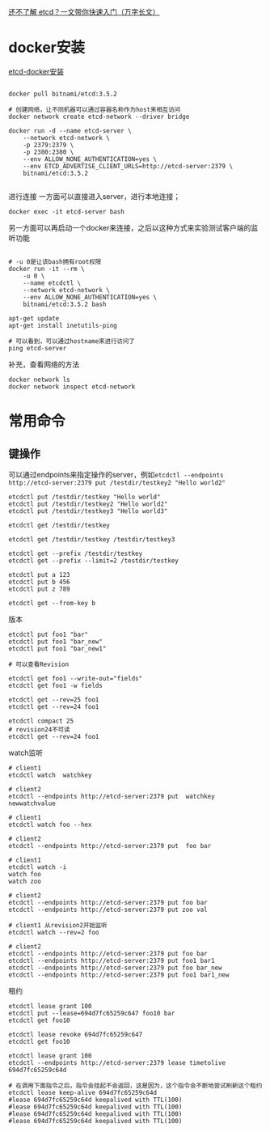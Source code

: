 
[还不了解 etcd？一文带你快速入门（万字长文）](https://mp.weixin.qq.com/s?__biz=MzU1OTIzOTE0Mw==&mid=2247484529&idx=1&sn=70fe4f4babb3a5d87e40f7f5585789b8&chksm=fc1b1ef9cb6c97efeba7ffaceda4b7f44ffeb86c2e9520d83d0bedba87b886dd7f40ffd1f73e&scene=178&cur_album_id=1346747532856311809#rd)

# docker安装
[etcd-docker安装](https://hub.docker.com/r/bitnami/etcd)

```shell

docker pull bitnami/etcd:3.5.2

# 创建网络，让不同机器可以通过容器名称作为host来相互访问
docker network create etcd-network --driver bridge

docker run -d --name etcd-server \
    --network etcd-network \
    -p 2379:2379 \
    -p 2380:2380 \
    --env ALLOW_NONE_AUTHENTICATION=yes \
    --env ETCD_ADVERTISE_CLIENT_URLS=http://etcd-server:2379 \
    bitnami/etcd:3.5.2
    
```

进行连接
一方面可以直接进入server，进行本地连接；
```shell
docker exec -it etcd-server bash
```

另一方面可以再启动一个docker来连接，之后以这种方式来实验测试客户端的监听功能
```shell

# -u 0是让该bash拥有root权限
docker run -it --rm \
    -u 0 \
    --name etcdctl \
    --network etcd-network \
    --env ALLOW_NONE_AUTHENTICATION=yes \
    bitnami/etcd:3.5.2 bash
    
apt-get update
apt-get install inetutils-ping

# 可以看到，可以通过hostname来进行访问了
ping etcd-server
```

补充，查看网络的方法
```shell
docker network ls
docker network inspect etcd-network
```

# 常用命令

## 键操作
可以通过endpoints来指定操作的server，例如`etcdctl --endpoints http://etcd-server:2379 put /testdir/testkey2 "Hello world2"`
```shell
etcdctl put /testdir/testkey "Hello world"
etcdctl put /testdir/testkey2 "Hello world2"
etcdctl put /testdir/testkey3 "Hello world3"

etcdctl get /testdir/testkey

etcdctl get /testdir/testkey /testdir/testkey3

etcdctl get --prefix /testdir/testkey
etcdctl get --prefix --limit=2 /testdir/testkey

etcdctl put a 123
etcdctl put b 456
etcdctl put z 789

etcdctl get --from-key b

```

版本
```shell
etcdctl put foo1 "bar"
etcdctl put foo1 "bar_new"
etcdctl put foo1 "bar_new1"

# 可以查看Revision

etcdctl get foo1 --write-out="fields"
etcdctl get foo1 -w fields

etcdctl get --rev=25 foo1
etcdctl get --rev=24 foo1

etcdctl compact 25
# revision24不可读
etcdctl get --rev=24 foo1
```

watch监听
```shell
# client1
etcdctl watch  watchkey

# client2
etcdctl --endpoints http://etcd-server:2379 put  watchkey newwatchvalue

# client1
etcdctl watch foo --hex

# client2
etcdctl --endpoints http://etcd-server:2379 put  foo bar

# client1
etcdctl watch -i
watch foo
watch zoo

# client2
etcdctl --endpoints http://etcd-server:2379 put foo bar
etcdctl --endpoints http://etcd-server:2379 put zoo val

# client1 从revision2开始监听
etcdctl watch --rev=2 foo

# client2
etcdctl --endpoints http://etcd-server:2379 put foo bar
etcdctl --endpoints http://etcd-server:2379 put foo1 bar1
etcdctl --endpoints http://etcd-server:2379 put foo bar_new
etcdctl --endpoints http://etcd-server:2379 put foo1 bar1_new

```

租约

```shell
etcdctl lease grant 100
etcdctl put --lease=694d7fc65259c647 foo10 bar
etcdctl get foo10

etcdctl lease revoke 694d7fc65259c647
etcdctl get foo10

etcdctl lease grant 100
etcdctl --endpoints http://etcd-server:2379 lease timetolive 694d7fc65259c64d

# 在调用下面指令之后，指令会挂起不会返回，这是因为，这个指令会不断地尝试刷新这个租约
etcdctl lease keep-alive 694d7fc65259c64d
#lease 694d7fc65259c64d keepalived with TTL(100)
#lease 694d7fc65259c64d keepalived with TTL(100)
#lease 694d7fc65259c64d keepalived with TTL(100)
#lease 694d7fc65259c64d keepalived with TTL(100)

```

